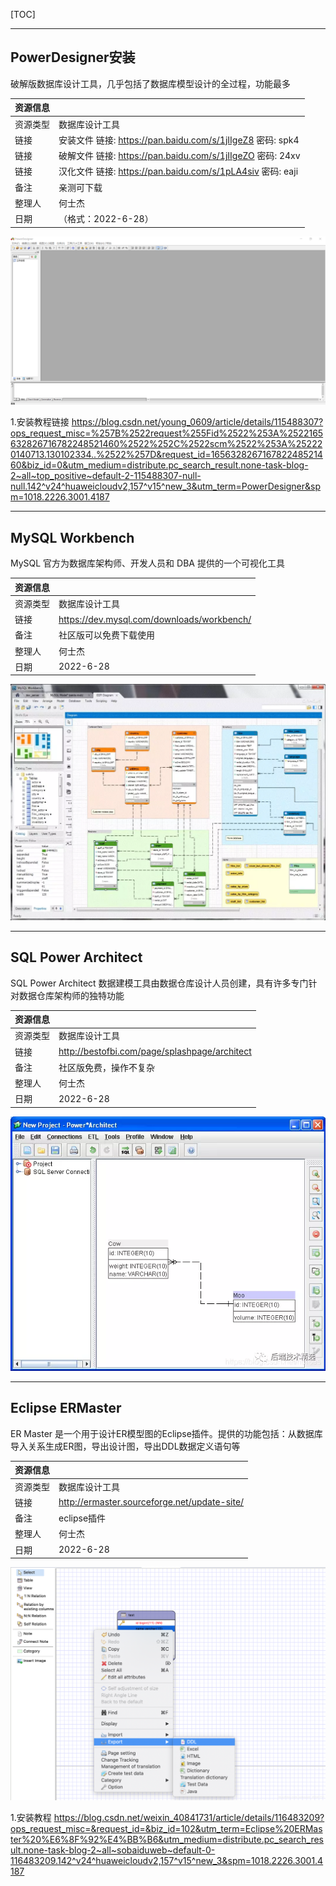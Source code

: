 [TOC]

---

## PowerDesigner安装

破解版数据库设计工具，几乎包括了数据库模型设计的全过程，功能最多

| 资源信息 |                                    |
| -------- | ---------------------------------- |
| 资源类型 | 数据库设计工具 |
| 链接     |安装文件 链接: https://pan.baidu.com/s/1jIIgeZ8 密码: spk4   |
| 链接     |破解文件 链接: https://pan.baidu.com/s/1jIIgeZO 密码: 24xv   |
| 链接     |汉化文件 链接: https://pan.baidu.com/s/1pLA4siv 密码: eaji   |
| 备注     | 亲测可下载 |
| 整理人 | 何士杰 |
| 日期 | （格式：2022-6-28） |

![](https://github.com/aoikuroba/graph-bed/blob/main/sjhe/1656340392(1).png)

1.安装教程链接
https://blog.csdn.net/young_0609/article/details/115488307?ops_request_misc=%257B%2522request%255Fid%2522%253A%2522165632826716782248521460%2522%252C%2522scm%2522%253A%252220140713.130102334..%2522%257D&request_id=165632826716782248521460&biz_id=0&utm_medium=distribute.pc_search_result.none-task-blog-2~all~top_positive~default-2-115488307-null-null.142^v24^huaweicloudv2,157^v15^new_3&utm_term=PowerDesigner&spm=1018.2226.3001.4187

---

## MySQL Workbench

MySQL 官方为数据库架构师、开发人员和 DBA 提供的一个可视化工具

| 资源信息 |                                    |
| -------- | ---------------------------------- |
| 资源类型 | 数据库设计工具 |
| 链接     | https://dev.mysql.com/downloads/workbench/ |
| 备注     | 社区版可以免费下载使用 |
| 整理人 | 何士杰 |
| 日期 | 2022-6-28 |

![](https://github.com/aoikuroba/graph-bed/blob/main/sjhe/MySQL%20Workbench.png)


---

## SQL Power Architect

SQL Power Architect 数据建模工具由数据仓库设计人员创建，具有许多专门针对数据仓库架构师的独特功能

| 资源信息 |                                    |
| -------- | ---------------------------------- |
| 资源类型 | 数据库设计工具 |
| 链接     | http://bestofbi.com/page/splashpage/architect |
| 备注     | 社区版免费，操作不复杂 |
| 整理人 | 何士杰 |
| 日期 | 2022-6-28 |

![](https://github.com/aoikuroba/graph-bed/blob/main/sjhe/SQL%20Power%20Architect.png)

---

## Eclipse ERMaster

ER Master 是一个用于设计ER模型图的Eclipse插件。提供的功能包括：从数据库导入关系生成ER图，导出设计图，导出DDL数据定义语句等

| 资源信息 |                                    |
| -------- | ---------------------------------- |
| 资源类型 | 数据库设计工具 |
| 链接     | http://ermaster.sourceforge.net/update-site/ |
| 备注     | eclipse插件 |
| 整理人 | 何士杰 |
| 日期 | 2022-6-28 |

![](https://github.com/aoikuroba/graph-bed/blob/main/sjhe/Eclipse%20ERMaster.png)

1.安装教程
https://blog.csdn.net/weixin_40841731/article/details/116483209?ops_request_misc=&request_id=&biz_id=102&utm_term=Eclipse%20ERMaster%20%E6%8F%92%E4%BB%B6&utm_medium=distribute.pc_search_result.none-task-blog-2~all~sobaiduweb~default-0-116483209.142^v24^huaweicloudv2,157^v15^new_3&spm=1018.2226.3001.4187